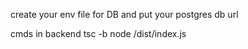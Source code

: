create your env file for DB and put your postgres db url

cmds in backend
tsc -b
node /dist/index.js

